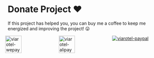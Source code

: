 # Donate Project ♥️

If this project has helped you, you can buy me a coffee to keep me energized and improving the project! 😛

<div style="display: flex; margin-left: -1.5%;">
  <img src="https://cdn.jsdelivr.net/gh/viarotel-org/escrcpy@main/src/assets/sponsor/viarotel-wepay.png" alt="viarotel-wepay" width="30%" style="flex: 1;">
  <img src="https://cdn.jsdelivr.net/gh/viarotel-org/escrcpy@main/src/assets/sponsor/viarotel-alipay.png" alt="viarotel-alipay" width="30%" style="flex: 1;">
  <a href="https://www.paypal.com/paypalme/viarotel" target="_blank" rel="noopener noreferrer" width="30%" style="flex: 1;">
    <img src="https://cdn.jsdelivr.net/gh/viarotel-org/escrcpy@main/src/assets/sponsor/viarotel-paypal.png" alt="viarotel-paypal">
  </a>
</div>
